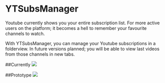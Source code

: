 # YTSubsManager

Youtube currently shows you your entire subscription list. For more active users on the platform; it becomes a hell to remember your favourite channels to watch. 

With YTSubsManager, you can manage your Youtube subscriptions in a folderview. In future versions planned; you will be able to view last videos from those channels in new tabs.

##Currently
<img src="http://gss.gs/mVs.jpg" >

##Prototype
<img src="http://gss.gs/VJm.jpg">
